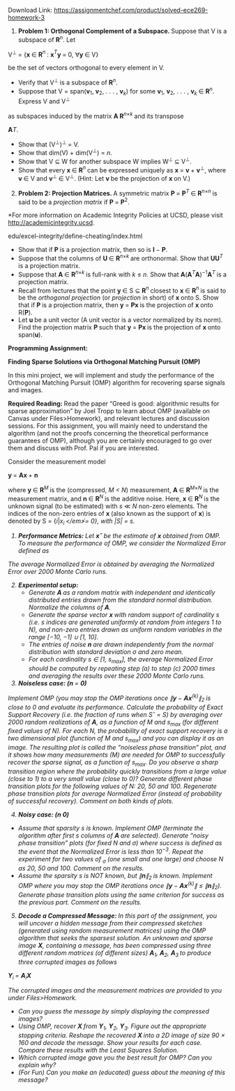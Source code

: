 Download Link: https://assignmentchef.com/product/solved-ece269-homework-3
<br>
<ol>

 <li><strong>Problem 1: Orthogonal Complement of a Subspace. </strong>Suppose that V is a subspace of <strong>R</strong><em><sup>n</sup></em>. Let</li>

</ol>

V<sup>⊥ </sup>= {<strong>x </strong>∈ <strong>R</strong><em><sup>n </sup></em>: <strong>x</strong><em><sup>T</sup></em><strong>y </strong>= 0, ∀<strong>y </strong>∈ V}

be the set of vectors orthogonal to every element in V.

<ul>

 <li>Verify that V<sup>⊥ </sup>is a subspace of <strong>R</strong><em><sup>n</sup></em>.</li>

 <li>Suppose that V = span(<strong>v</strong><sub>1</sub>, <strong>v</strong><sub>2</sub>, . . . , <strong>v</strong><em><sub>k</sub></em>) for some <strong>v</strong><sub>1</sub>, <strong>v</strong><sub>2</sub>, . . . , <strong>v</strong><em><sub>k </sub></em>∈ <strong>R</strong><em><sup>n</sup></em>. Express V and V<sup>⊥</sup></li>

</ul>

as subspaces induced by the matrix <strong>A </strong><strong>R</strong><em><sup>n</sup></em><sup>×<em>k </em></sup>and its transpose

<strong>A</strong><em>T</em>.

<ul>

 <li>Show that (V<sup>⊥</sup>)<sup>⊥ </sup>= V.</li>

 <li>Show that dim(V) + dim(V<sup>⊥</sup>) = <em>n</em>.</li>

 <li>Show that V ⊆ W for another subspace W implies W<sup>⊥ </sup>⊆ V<sup>⊥</sup>.</li>

 <li>Show that every <strong>x </strong>∈ <strong>R</strong><em><sup>n </sup></em>can be expressed uniquely as <strong>x </strong>= <strong>v </strong>+ <strong>v</strong><sup>⊥</sup>, where <strong>v </strong>∈ V and <strong>v</strong><sup>⊥ </sup>∈ V<sup>⊥</sup>. (Hint: Let <strong>v </strong>be the projection of <strong>x </strong>on V.)</li>

</ul>

<ol start="2">

 <li><strong>Problem 2: Projection Matrices. </strong>A symmetric matrix <strong>P </strong>= <strong>P</strong><em><sup>T </sup></em>∈ <strong>R</strong><em><sup>n</sup></em><sup>×<em>n </em></sup>is said to be a <em>projection matrix </em>if <strong>P </strong>= <strong>P</strong><sup>2</sup>.</li>

</ol>

*For more information on Academic Integrity Policies at UCSD, please visit http://academicintegrity.ucsd.

edu/excel-integrity/define-cheating/index.html

<ul>

 <li>Show that if <strong>P </strong>is a projection matrix, then so is <strong>I </strong>− <strong>P</strong>.</li>

 <li>Suppose that the columns of <strong>U </strong>∈ <strong>R</strong><em><sup>n</sup></em><sup>×<em>k </em></sup>are orthonormal. Show that <strong>UU</strong><em><sup>T </sup></em>is a projection matrix.</li>

 <li>Suppose that <strong>A </strong>∈ <strong>R</strong><em><sup>n</sup></em><sup>×<em>k </em></sup>is full-rank with <em>k </em>≤ <em>n</em>. Show that <strong>A</strong>(<strong>A</strong><em><sup>T</sup></em><strong>A</strong>)<sup>−</sup><sup>1</sup><strong>A</strong><em><sup>T </sup></em>is a projection matrix.</li>

 <li>Recall from lectures that the point <strong>y </strong>∈ S ⊆ <strong>R</strong><em><sup>n </sup></em>closest to <strong>x </strong>∈ <strong>R</strong><em><sup>n </sup></em>is said to be the <em>orthogonal projection </em>(or <em>projection </em>in short) of <strong>x </strong>onto S. Show that if <strong>P </strong>is a projection matrix, then <strong>y </strong>= <strong>Px </strong>is the projection of <strong>x </strong>onto R(<strong>P</strong>).</li>

 <li>Let <strong>u </strong>be a unit vector (A unit vector is a vector normalized by its norm). Find the projection matrix <strong>P </strong>such that <strong>y </strong>= <strong>Px </strong>is the projection of <strong>x </strong>onto span(<strong>u</strong>).</li>

</ul>

<strong>Programming Assignment:</strong>

<strong>Finding Sparse Solutions via Orthogonal Matching Pursuit (OMP)</strong>

In this mini project, we will implement and study the performance of the Orthogonal Matching Pursuit (OMP) algorithm for recovering sparse signals and images.

<strong>Required Reading: </strong>Read the paper “Greed is good: algorithmic results for sparse approximation” by Joel Tropp to learn about OMP (available on Canvas under Files&gt;Homework), and relevant lectures and discussion sessions. For this assignment, you will mainly need to understand the algorithm (and not the proofs concerning the theoretical performance guarantees of OMP), although you are certainly encouraged to go over them and discuss with Prof. Pal if you are interested.

Consider the measurement model

<strong>y </strong>= <strong>Ax </strong>+ <strong>n</strong>

where <strong>y </strong>∈ <strong>R</strong><em><sup>M </sup></em>is the (compressed, <em>M </em><em>&lt; N</em>) measurement, <strong>A </strong>∈ <strong>R</strong><em><sup>M</sup></em><sup>×<em>N </em></sup>is the measurement matrix, and <strong>n </strong>∈ <strong>R</strong><em><sup>N </sup></em>is the additive noise. Here, <strong>x </strong>∈ <strong>R</strong><em><sup>N </sup></em>is the unknown signal (to be estimated) with <em>s </em>≪ <em>N </em>non-zero elements. The indices of the non-zero entries of <strong>x </strong>(also known as the support of <strong>x</strong>) is denoted by S = {<em>i</em>|<em>x<sub>i </sub></em≯= 0}, with |S| = <em>s</em>.

<ol>

 <li><strong>Performance Metrics: </strong>Let <strong>xˆ </strong>be the estimate of <strong>x </strong>obtained from OMP. To measure the performance of OMP, we consider the Normalized Error defined as</li>

</ol>

The average Normalized Error is obtained by averaging the Normalized Error over 2000 Monte Carlo runs.

<ol start="2">

 <li><strong>Experimental setup:</strong>

  <ul>

   <li>Generate <strong>A </strong>as a random matrix with independent and identically distributed entries drawn from the standard normal distribution. Normalize the columns of <strong>A</strong>.</li>

   <li>Generate the sparse vector <strong>x </strong>with random support of cardinality <em>s </em>(i.e. <em>s </em>indices are generated uniformly at random from integers 1 to <em>N</em>), and non-zero entries drawn as uniform random variables in the range [−10, −1] ∪ [1, 10].</li>

   <li>The entries of noise <strong>n </strong>are drawn independently from the normal distribution with standard deviation <em>σ </em>and zero mean.</li>

   <li>For each cardinality <em>s </em>∈ [1, <em>s<sub>max</sub></em>], the average Normalized Error should be computed by repeating step (a) to step (c) 2000 times and averaging the results over these 2000 Monte Carlo runs.</li>

  </ul></li>

 <li><strong>Noiseless case: (n </strong>= <strong>0)</strong></li>

</ol>

Implement OMP (you may stop the OMP iterations once ∥<strong>y </strong>− <strong>Ax</strong><sup>(<em>k</em></sup><sup>)</sup>∥<sub>2 </sub>is close to 0 and evaluate its performance. Calculate the probability of Exact Support Recovery (i.e. the fraction of runs when Sˆ = S) by averaging over 2000 random realizations of <strong>A</strong>, as a function of <em>M </em>and <em>s<sub>max </sub></em>(for different fixed values of <em>N</em>). For each <em>N</em>, the probability of exact support recovery is a two dimensional plot (function of <em>M </em>and <em>s<sub>max</sub></em>) and you can display it as an image. The resulting plot is called the “noiseless phase transition” plot, and it shows how many measurements (<em>M</em>) are needed for OMP to successfully recover the sparse signal, as a function of <em>s<sub>max</sub></em>. Do you observe a sharp transition region where the probability quickly transitions from a large value (close to 1) to a very small value (close to 0)? Generate different phase transition plots for the following values of N: 20, 50 and 100. Regenerate phase transition plots for average Normalized Error (instead of probability of successful recovery). Comment on both kinds of plots.

<ol start="4">

 <li><strong>Noisy case: (n </strong≯= <strong>0)</strong></li>

</ol>

<ul>

 <li>Assume that sparsity <em>s </em>is known. Implement OMP (terminate the algorithm after first <em>s </em>columns of <strong>A </strong>are selected). Generate “noisy phase transition” plots (for fixed <em>N </em>and <em>σ</em>) where success is defined as the event that the Normalized Error is less than 10<sup>−3</sup>. Repeat the experiment for two values of <em><sub>σ </sub></em>(one small and one large) and choose <em>N </em>as 20, 50 and 100. Comment on the results.</li>

 <li>Assume the sparsity <em>s </em>is NOT known, but ∥<strong>n</strong>∥<sub>2 </sub>is known. Implement OMP where you may stop the OMP iterations once ∥<strong>y </strong>− <strong>Ax</strong><sup>(<em>k</em></sup><sup>)</sup>∥ ≤ ∥<strong>n</strong>∥<sub>2</sub>). Generate phase transition plots using the same criterion for success as the previous part. Comment on the results.</li>

</ul>

<ol start="5">

 <li><strong>Decode a Compressed Message: </strong>In this part of the assignment, you will uncover a hidden message from their compressed sketches (generated using random measurement matrices) using the OMP algorithm that seeks the sparsest solution. An unknown and sparse image <strong>X</strong>, containing a message, has been compressed using three different random matrices (of different sizes) <strong>A</strong><sub>1</sub>, <strong>A</strong><sub>2</sub>, <strong>A</strong><sub>3 </sub>to produce three corrupted images as follows</li>

</ol>

<strong>Y</strong><em><sub>i </sub></em>= <strong>A</strong><em><sub>i</sub></em><strong>X</strong>

The corrupted images and the measurement matrices are provided to you under Files&gt;Homework.

<ul>

 <li>Can you guess the message by simply displaying the compressed images?</li>

 <li>Using OMP, recover <strong>X </strong>from <strong>Y</strong><sub>1</sub>, <strong>Y</strong><sub>2</sub>, <strong>Y</strong><sub>3</sub>. Figure out the appropriate stopping criteria. Reshape the recovered <strong>X </strong>into a 2D image of size 90 × 160 and decode the message. Show your results for each case. Compare these results with the Least Squares Solution.</li>

 <li>Which corrupted image gave you the best result for OMP? Can you explain why?</li>

 <li>(<em>For Fun</em>) Can you make an (educated) guess about the meaning of this message?</li>

</ul>